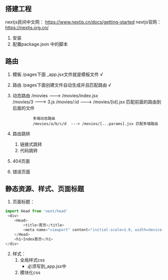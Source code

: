 ## 搭建工程
nextjs民间中文网： https://www.nextjs.cn/docs/getting-started
nextjs官网：https://nextjs.org.cn/
1. 安装
2. 配置package.json 中的脚本
 
## 路由
1. 模板          /pages下面 _app.jsx文件就是模板文件     √
2. 路由          /pages下面创建文件自动生成并且匹配路由   √
3. 动态路由      /movies ---> /movies/index.jsx   
                /movies/3 ---> 3.js
                /movies/:id ---> /movies/[id].jsx 匹配前面的路由到后面的文件

                多端动态路由
                /movies/a/b/c/d  ---> /movies/[...params].jsx 匹配多端路由
4. 路由跳转
    1. 链接式跳转
    2. 代码跳转
5. 404页面      
6. 错误页面

## 静态资源、样式、页面标题
1. 页面标题：
```js
import Head from 'next/head'
 <div>
    <Head>
        <title>首页</title>
        <meta name="viewport" content="initial-scale=1.0, width=device-width" />
    </Head>
    <h1>Index首页</h1>
</div>
```

2. 样式：
    1. 全局样式css
        - 必须写到_app.jsx中
    2. 模块化css